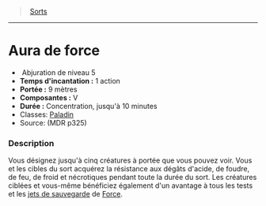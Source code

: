 ﻿---
!SpellItem
Family: SpellHD
Name: Aura de force
Type: Abjuration
Level: 5
CastingTime: 1 action
Range: 9 mètres
Components: V
Duration: Concentration, jusqu'à 10 minutes
Classes: '[Paladin](hd_paladin.md)'
Source: (MDR p325)
Id: spells_hd.md#aura-de-force
ParentLink: spells_hd.md#sorts
ParentName: Sorts
NameLevel: 1
Attributes:
  Name: Aura de force
  Markdown: >+
    # <!--Name-->Aura de force<!--/Name-->


    -  <!--Type-->Abjuration<!--/Type--> de niveau <!--Level-->5<!--/Level-->

    - **Temps d'incantation :** <!--CastingTime-->1 action<!--/CastingTime-->

    - **Portée :** <!--Range-->9 mètres<!--/Range-->

    - **Composantes :** <!--Components-->V<!--/Components-->

    - **Durée :** <!--Duration-->Concentration, jusqu'à 10 minutes<!--/Duration-->

    - Classes: <!--Classes-->[Paladin](hd_paladin.md)<!--/Classes-->

    - Source: <!--Source-->(MDR p325)<!--/Source-->


    ### Description


    Vous désignez jusqu'à cinq créatures à portée que vous pouvez voir. Vous et les cibles du sort acquérez la résistance aux dégâts d'acide, de foudre, de feu, de froid et nécrotiques pendant toute la durée du sort. Les créatures ciblées et vous-même bénéficiez également d'un avantage à tous les tests et les [jets de sauvegarde](hd_abilities_jets_de_sauvegarde.md) de [Force](hd_abilities_strength.md).

  Type: Abjuration
  Level: 5
  CastingTime: 1 action
  Range: 9 mètres
  Components: V
  Duration: Concentration, jusqu'à 10 minutes
  Classes: '[Paladin](hd_paladin.md)'
  Source: (MDR p325)
AttributesDictionary: >+
  Name: Aura de force

  Markdown: >+

    # <!--Name-->Aura de force<!--/Name-->





    -  <!--Type-->Abjuration<!--/Type--> de niveau <!--Level-->5<!--/Level-->



    - **Temps d'incantation :** <!--CastingTime-->1 action<!--/CastingTime-->



    - **Portée :** <!--Range-->9 mètres<!--/Range-->



    - **Composantes :** <!--Components-->V<!--/Components-->



    - **Durée :** <!--Duration-->Concentration, jusqu'à 10 minutes<!--/Duration-->



    - Classes: <!--Classes-->[Paladin](hd_paladin.md)<!--/Classes-->



    - Source: <!--Source-->(MDR p325)<!--/Source-->





    ### Description





    Vous désignez jusqu'à cinq créatures à portée que vous pouvez voir. Vous et les cibles du sort acquérez la résistance aux dégâts d'acide, de foudre, de feu, de froid et nécrotiques pendant toute la durée du sort. Les créatures ciblées et vous-même bénéficiez également d'un avantage à tous les tests et les [jets de sauvegarde](hd_abilities_jets_de_sauvegarde.md) de [Force](hd_abilities_strength.md).



  Type: Abjuration

  Level: 5

  CastingTime: 1 action

  Range: 9 mètres

  Components: V

  Duration: Concentration, jusqu'à 10 minutes

  Classes: '[Paladin](hd_paladin.md)'

  Source: (MDR p325)

---
> [Sorts](hd_spells.md)

---

# Aura de force

-  Abjuration de niveau 5
- **Temps d'incantation :** 1 action
- **Portée :** 9 mètres
- **Composantes :** V
- **Durée :** Concentration, jusqu'à 10 minutes
- Classes: [Paladin](hd_paladin.md)
- Source: (MDR p325)

### Description

Vous désignez jusqu'à cinq créatures à portée que vous pouvez voir. Vous et les cibles du sort acquérez la résistance aux dégâts d'acide, de foudre, de feu, de froid et nécrotiques pendant toute la durée du sort. Les créatures ciblées et vous-même bénéficiez également d'un avantage à tous les tests et les [jets de sauvegarde](hd_abilities_jets_de_sauvegarde.md) de [Force](hd_abilities_strength.md).

